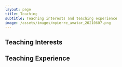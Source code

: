 ```yaml
---
layout: page
title: Teaching
subtitle: Teaching interests and teaching experience
image: /assets/images/mpierre_avatar_20210607.png
---
```


## Teaching Interests

## Teaching Experience
